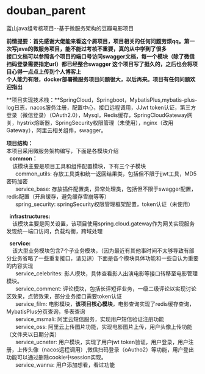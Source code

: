 # douban_parent
蓝山java组考核项目--基于微服务架构的豆瓣电影项目

**前情提要：首先感谢大佬能来看这个屑项目，项目相关的任何问题劳烦qq。第一次写java的微服务项目，能不能过考核不重要，真的从中学到了很多</br>
接口文档可以参照各个项目的端口号访问swagger文档，每一个模块（除了微信扫码登录需要指定url）都已经整合swagger
这个项目写了挺久的，之后也会将项目心得一点点上传到个人博客上</br>
个人能力有限，docker部署微服务项目问题很大，以后再来。项目有任何问题欢迎指出**

**项目实现技术栈：**SpringCloud，Springboot，MybatisPlus,mybatis-plus-log日志，nacos服务注册，配置中心，接口远程调用，JJwt token认证，第三方登录（微信登录）（OAuth2.0），Mysql，Redis缓存，SpringCloudGateway网关，hystrix熔断器，SpringSecurity权限管理（未使用），nginx（改用Gateway），阿里云相关组件，swagger。

**项目结构：** </br>
本项目采用微服务架构编写，下面是各模块介绍</br>
&nbsp;&nbsp;**common：**</br>
&nbsp;&nbsp;&nbsp;&nbsp;该模块主要是项目工具和组件配置模块，下有三个子模块</br>
&nbsp;&nbsp;&nbsp;&nbsp;&nbsp;&nbsp;common_utils:&nbsp;存放工具类和统一返回结果类，包括但不限于jjwt工具，MD5密码加密</br>
&nbsp;&nbsp;&nbsp;&nbsp;&nbsp;&nbsp;service_base:&nbsp;存放插件配置类，异常处理类，包括但不限于swagger配置，redis配置（开启缓存，避免缓存雪崩等等）</br>
&nbsp;&nbsp;&nbsp;&nbsp;&nbsp;&nbsp;spring_security:&nbsp;springSecurity权限管理框架配置，token认证（未使用）</br>

&nbsp;&nbsp;**infrastructures:** </br>
&nbsp;&nbsp;&nbsp;&nbsp;该模块主要是网关设置，该项目使用spring.cloud.gateway作为网关实现服务发现统一端口访问，负载均衡，跨域处理</br>

&nbsp;&nbsp;**service:**</br>
&nbsp;&nbsp;&nbsp;&nbsp;该大型业务模块包含7个子业务模块，（因为最近有其他事时间不太够导致有部分业务省略了一些重复接口，请见谅）下面是各个模块具体功能和一些自认为重要的内容实现</br>
&nbsp;&nbsp;&nbsp;&nbsp;&nbsp;&nbsp;service_celebrites:&nbsp;影人模块，具体查看影人出演电影等接口转移至电影管理模块。</br>
&nbsp;&nbsp;&nbsp;&nbsp;&nbsp;&nbsp;service_comment:&nbsp;评论模块，包括长评短评业务，一级二级评论以实现讨论区效果，点赞效果，部分业务接口需要token认证</br>
&nbsp;&nbsp;&nbsp;&nbsp;&nbsp;&nbsp;service_film:&nbsp;电影模块，**该项目核心模块**，电影查询实现了redis缓存查询，MybatisPlus分页查询，多表查询</br>
&nbsp;&nbsp;&nbsp;&nbsp;&nbsp;&nbsp;service_msmali:&nbsp;阿里云短信服务，实现用户短信验证注册功能</br>
&nbsp;&nbsp;&nbsp;&nbsp;&nbsp;&nbsp;service_oss:&nbsp;阿里云上传图片功能，实现电影图片上传，用户头像上传功能（文件夹以日期分类）</br>
&nbsp;&nbsp;&nbsp;&nbsp;&nbsp;&nbsp;service_ucneter:&nbsp;用户模块，实现了用户jwt token验证，用户登录，用户注册，上传头像（nacos远程调用）,微信扫码登录（oAutho2）等功能，用户登出功能可以通过删除cookie中session实现。</br>
&nbsp;&nbsp;&nbsp;&nbsp;&nbsp;&nbsp;service_wanna:&nbsp;用户添加想看，看过功能
